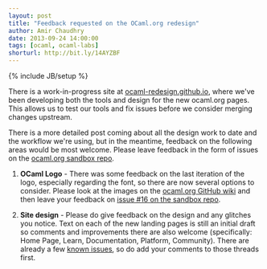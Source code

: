 ```yaml
---
layout: post
title: "Feedback requested on the OCaml.org redesign"
author: Amir Chaudhry
date: 2013-09-24 14:00:00
tags: [ocaml, ocaml-labs]
shorturl: http://bit.ly/14AYZBF
---
```

{% include JB/setup %}

There is a work-in-progress site at 
[ocaml-redesign.github.io](http://ocaml-redesign.github.io), where we've 
been developing both the tools and design for the new ocaml.org pages.  This 
allows us to test our tools and fix issues before we consider merging 
changes upstream.

There is a more detailed post coming about all the design work to date and 
the workflow we're using, but in the meantime, feedback on the following 
areas would be most welcome.  Please leave feedback in the form of issues on 
the [ocaml.org sandbox repo](https://github.com/ocamllabs/sandbox-ocaml.org/issues).  

1. **OCaml Logo** - There was some feedback on the last iteration of the 
logo, especially regarding the font, so there are now several options to 
consider.  Please look at the images on the 
[ocaml.org GitHub wiki](https://github.com/ocaml/ocaml.org/wiki/Draft-OCaml-Logos) and then leave your feedback on 
[issue #16 on the sandbox repo](https://github.com/ocamllabs/sandbox-ocaml.org/issues/16).

2. **Site design** - Please do give feedback on the design and any glitches 
you notice. Text on each of the new landing pages is still an initial draft 
so comments and improvements there are also welcome (specifically: Home 
Page, Learn, Documentation, Platform, Community). There are already a few 
[known issues](https://github.com/ocamllabs/sandbox-ocaml.org/issues), so do 
add your comments to those threads first.  

